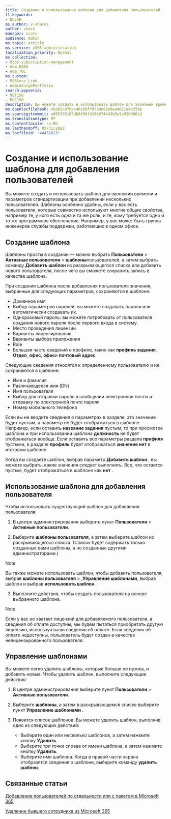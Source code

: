 ```yaml
---
title: Создание и использование шаблона для добавления пользователей
f1.keywords:
- NOCSH
ms.author: v-sharos
author: shars
manager: scotv
audience: Admin
ms.topic: article
ms.service: o365-administration
localization_priority: Normal
ms.collection:
- M365-subscription-management
- Adm_O365
- Adm_TOC
ms.custom:
- MSStore_Link
- AdminSurgePortfolio
search.appverid:
- MET150
- MOE150
description: Вы можете создать и использовать шаблон для экономии времени и параметров стандартизации при добавлении нескольких пользователей.
ms.openlocfilehash: cbe61c87bec40196ffd7a8e9868ea4611e4c259e
ms.sourcegitcommit: a005395165db8896f4109674443b5e5e9209861d
ms.translationtype: MT
ms.contentlocale: ru-RU
ms.lasthandoff: 05/31/2020
ms.locfileid: "44431813"
---
```

# <a name="create-and-use-a-template-to-add-users"></a>Создание и использование шаблона для добавления пользователей

Вы можете создать и использовать шаблон для экономии времени и параметров стандартизации при добавлении нескольких пользователей. Шаблоны особенно удобны, если у вас есть пользователи, которые совместно используют многие общие свойства, например те, у кого есть одна и та же роль, и те, кому требуется одно и то же программное обеспечение. Например, у вас может быть группа инженеров службы поддержки, работающих в одном офисе.  

## <a name="create-a-template"></a>Создание шаблона

Шаблоны просты в создании &mdash; можно выбрать **Пользователи**  >  **Активные пользователи**  >  **шаблоны**пользователей, а затем выбрать команду **Добавить шаблон** из раскрывающегося списка или добавить нового пользователя, после чего вы сможете сохранить запись в качестве шаблона.

При создании шаблона после добавления пользователя значения, выбранные для следующих параметров, сохраняются в шаблоне:

- Доменное имя
- Выбор параметров паролей: вы можете создавать пароли или автоматически создавать их.
- Одноразовый пароль: вы можете потребовать от пользователя создания нового пароля после первого входа в систему.
- Место проведения лицензии
- Варианты лицензирования
- Варианты выбора приложения
- Role
- Большая часть сведений о профиле, таких как **профиль задания**, **Отдел**, **офис**, **офис**и **почтовый адрес** 

Следующие сведения относятся к определенному пользователю и не сохраняются в шаблоне:

- Имя и фамилия
- Различающееся имя (DN)
- Имя пользователя
- Выбор для отправки пароля в сообщении электронной почты и отправку по электронной почте пароля
- Номер мобильного телефона

Если вы не вводите сведения о параметрах в разделе, это значение будет пустым, а параметр не будет отображаться в шаблоне. Например, если оставить **название задания** пустым, то при просмотре шаблона и при использовании шаблона **должность** не будет отображаться вообще. Если оставить все параметры раздела **профиля** пустыми, в разделе **профиль** будет отображаться **значение нет** в итоговом шаблоне.

Когда вы создаете шаблон, выбрав параметр **Добавить шаблон** , вы можете выбрать, какие значения следует выполнить. Все, что остается пустым, будет отображаться в шаблоне как **нет** .

## <a name="use-a-template-to-add-a-user"></a>Использование шаблона для добавления пользователя

Чтобы использовать существующий шаблон для добавления пользователя:

1. В центре администрирования выберите пункт **Пользователи**  >  **Активные пользователи**.

2. Выберите **шаблоны пользователя**, а затем выберите шаблон из раскрывающегося списка. (Список будет содержать только созданные вами шаблоны, а не созданные другими администраторами.)

 > [!NOTE]
 > Вы также можете использовать шаблон, чтобы добавить пользователя, выбрав **шаблоны пользователя**  >  ,**Управление шаблонами**, выбрав шаблон и выбрав **использовать шаблон**.

3. Выполните действия, чтобы создать пользователя на основе выбранного шаблона.

> [!NOTE]
> Если у вас не хватает лицензий для добавляемого пользователя, а сведения об оплате доступны, мы будем пытаться приобретать другую лицензию, используя ваши сведения об оплате. Если сведения об оплате недоступны, пользователь будет создан в качестве нелицензированного пользователя.

## <a name="manage-templates"></a>Управление шаблонами

Вы можете легко удалить шаблоны, которые больше не нужны, и добавить новые. Чтобы удалить шаблон, выполните следующие действия:

1. В центре администрирования выберите пункт **Пользователи**  >  **Активные пользователи**.

2. Выберите **шаблоны**, а затем в раскрывающемся списке выберите пункт **Управление шаблонами** .

3. Появится список шаблонов. Вы можете удалить шаблон, выполнив одно из следующих действий:
    - Выберите один или несколько шаблонов, а затем нажмите кнопку **Удалить**. 
    - Выберите три точки справа от имени шаблона, а затем нажмите кнопку **Удалить**.
    - Выберите имя шаблона. Когда в правой части экрана отобразятся сведения о шаблоне, выберите команду **удалить шаблон**.

## <a name="related-articles"></a>Связанные статьи

[Добавление пользователей по отдельности или с пакетом в Microsoft 365](add-users.md)

[Удаление бывшего сотрудника из Microsoft 365](remove-former-employee.md)
  
